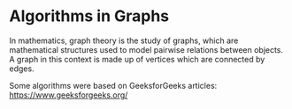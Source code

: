 # Algorithms in Graphs

In mathematics, graph theory is the study of graphs, which are mathematical structures used to model pairwise relations between objects. A graph in this context is made up of vertices which are connected by edges.

Some algorithms were based on GeeksforGeeks articles: https://www.geeksforgeeks.org/
